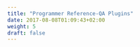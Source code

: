 ```yaml
---
title: "Programmer Reference-QA Plugins"
date: 2017-08-08T01:09:43+02:00
weight: 5
draft: false
---
```



